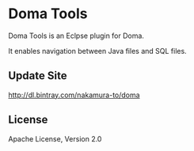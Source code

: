 Doma Tools
========================================

Doma Tools is an Eclpse plugin for Doma. 

It enables navigation between Java files and SQL files.

Update Site
--------

http://dl.bintray.com/nakamura-to/doma

License
-------

Apache License, Version 2.0
